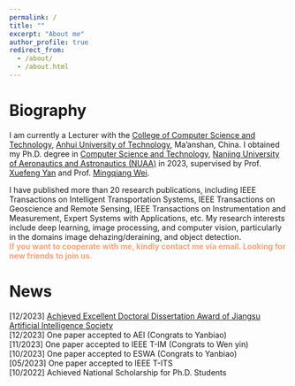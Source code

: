 ```yaml
---
permalink: /
title: ""
excerpt: "About me"
author_profile: true
redirect_from: 
  - /about/
  - /about.html
---
```


Biography
======
I am currently a Lecturer with the <a href="https://cs.ahut.edu.cn/"> College of Computer Science and Technology</a>, <a href="https://www.ahut.edu.cn/">Anhui University of Technology</a>, Ma’anshan, China. I obtained my Ph.D. degree in <a href="http://cs.nuaa.edu.cn/">Computer Science and Technology</a>, 
	<a href="https://www.nuaa.edu.cn/">Nanjing University of Aeronautics and Astronautics (NUAA)</a> in 2023, supervised by Prof. <a href="http://faculty.nuaa.edu.cn/yxf/zh_CN/index.htm" target="_blank">
	Xuefeng Yan</a> and Prof. <a href="https://mingqiangwei.github.io/" target="_blank"> Mingqiang Wei</a>.
 
I have published more than 20 research publications, including IEEE Transactions on Intelligent Transportation Systems, IEEE Transactions on Geoscience and Remote Sensing, IEEE Transactions on Instrumentation and Measurement, Expert Systems with Applications, etc. My research interests include deep learning, image processing, and computer vision, particularly in the domains image dehazing/deraining, and object detection. <br> <font color=LightSalmon><b>If you want to cooperate with me, kindly contact me via email. Looking for new friends to join us.</b></font>



News 
====== 
[12/2023] <a href="http://www.jsai.org.cn/ainews/notice/4265.html">Achieved Excellent Doctoral Dissertation Award of Jiangsu Artificial Intelligence Society</a> <br>
[12/2023] One paper accepted to  AEI (Congrats to Yanbiao) <br>
[11/2023] One paper accepted to IEEE T-IM (Congrats to Wen yin) <br>
[10/2023] One paper accepted to  ESWA (Congrats to Yanbiao) <br>
[05/2023] One paper accepted to  IEEE T-ITS <br>
[10/2022] Achieved National Scholarship for Ph.D. Students <br>


